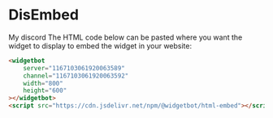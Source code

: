 # DisEmbed
My discord
The HTML code below can be pasted where you want the widget to display to embed the widget in your website:
```html
<widgetbot
	server="1167103061920063589"
	channel="1167103061920063592"
	width="800"
	height="600"
></widgetbot>
<script src="https://cdn.jsdelivr.net/npm/@widgetbot/html-embed"></script>
